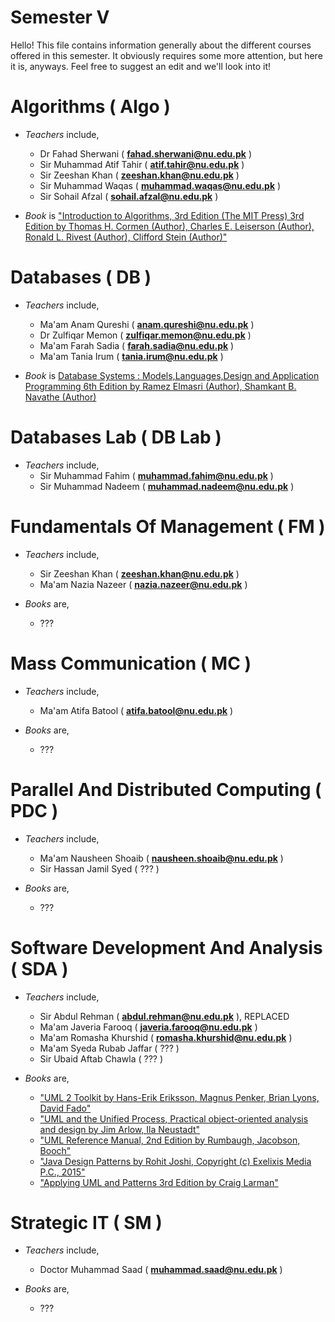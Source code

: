 # Semester V

Hello! This file contains information generally about the different courses offered in this semester. It obviously requires some more attention, but here it is, anyways.
Feel free to suggest an edit and we'll look into it!

# Algorithms ( Algo )

- *Teachers* include,
  - Dr Fahad Sherwani ( **fahad.sherwani@nu.edu.pk** )
  - Sir Muhammad Atif Tahir ( **atif.tahir@nu.edu.pk** )
  - Sir Zeeshan Khan ( **zeeshan.khan@nu.edu.pk** )
  - Sir Muhammad Waqas ( **muhammad.waqas@nu.edu.pk** )
  - Sir Sohail Afzal ( **sohail.afzal@nu.edu.pk** )

- *Book* is ["Introduction to Algorithms, 3rd Edition (The MIT Press) 3rd Edition
by Thomas H. Cormen  (Author), Charles E. Leiserson  (Author), Ronald L. Rivest  (Author), Clifford Stein  (Author)"](https://www.amazon.com/Introduction-Algorithms-3rd-MIT-Press/dp/0262033844/ref=pd_lpo_14_img_1/131-1924944-2636112?_encoding=UTF8&pd_rd_i=0262033844&pd_rd_r=fed64a4e-6341-4bdd-aae0-2d1069e73d45&pd_rd_w=YzdRt&pd_rd_wg=cU46f&pf_rd_p=7b36d496-f366-4631-94d3-61b87b52511b&pf_rd_r=BBTXT4MGK6CZYZ6K4N9X&psc=1&refRID=BBTXT4MGK6CZYZ6K4N9X)

# Databases ( DB )

- *Teachers* include,
  - Ma'am Anam Qureshi ( **anam.qureshi@nu.edu.pk** )
  - Dr Zulfiqar Memon ( **zulfiqar.memon@nu.edu.pk** )
  - Ma'am Farah Sadia ( **farah.sadia@nu.edu.pk** )
  - Ma'am Tania Irum ( **tania.irum@nu.edu.pk** )

- *Book* is [Database Systems : Models,Languages,Design and Application Programming 6th Edition
by Ramez Elmasri  (Author), Shamkant B. Navathe (Author)](https://www.amazon.com/Database-Systems-Languages-Application-Programming-ebook/dp/B075V5Y2SZ)

# Databases Lab ( DB Lab )

- *Teachers* include,
  - Sir Muhammad Fahim ( **muhammad.fahim@nu.edu.pk** )
  - Sir Muhammad Nadeem ( **muhammad.nadeem@nu.edu.pk** )

# Fundamentals Of Management ( FM )

- *Teachers* include,
  - Sir Zeeshan Khan ( **zeeshan.khan@nu.edu.pk** )
  - Ma'am Nazia Nazeer ( **nazia.nazeer@nu.edu.pk** )

- *Books* are,
  - ???

# Mass Communication ( MC )

- *Teachers* include,
  - Ma'am Atifa Batool ( **atifa.batool@nu.edu.pk** )

- *Books* are,
  - ???

# Parallel And Distributed Computing ( PDC )

- *Teachers* include,
  - Ma'am Nausheen Shoaib ( **nausheen.shoaib@nu.edu.pk** )
  - Sir Hassan Jamil Syed ( ??? )

- *Books* are,
  - ???

# Software Development And Analysis ( SDA )

- *Teachers* include,
  - Sir Abdul Rehman ( **abdul.rehman@nu.edu.pk** ), REPLACED
  - Ma'am Javeria Farooq ( **javeria.farooq@nu.edu.pk** )
  - Ma'am Romasha Khurshid ( **romasha.khurshid@nu.edu.pk** )
  - Ma'am Syeda Rubab Jaffar ( ??? )
  - Sir Ubaid Aftab Chawla ( ??? )

- *Books* are,
  - ["UML 2 Toolkit by Hans-Erik Eriksson, Magnus Penker, Brian Lyons, David Fado"](https://www.ecotec.edu.ec/documentacion/investigaciones/docentes_y_directivos/articulos/6008_TRECALDE_00278.pdf)
  - ["UML and the Unified Process, Practical object-oriented analysis and design by Jim Arlow, Ila Neustadt"](https://www.pdfdrive.com/uml-2-and-the-unified-process-practical-object-oriented-analysis-and-design-2nd-edition-e156704689.html)
  - ["UML Reference Manual, 2nd Edition by Rumbaugh, Jacobson, Booch"](https://personal.utdallas.edu/~chung/Fujitsu/UML_2.0/Rumbaugh--UML_2.0_Reference_CD.pdf)
  - ["Java Design Patterns by Rohit Joshi, Copyright (c) Exelixis Media P.C., 2015"](https://enos.itcollege.ee/~jpoial/java/naited/Java-Design-Patterns.pdf)
  - ["Applying UML and Patterns 3rd Edition by Craig Larman"](https://github.com/AraNaldinho/Applying-uml-and-patterns-3rd-editiom/blob/master/Applying%20UML%20and%20Patterns%203rd%20Edition.pdf)


# Strategic IT ( SM )

- *Teachers* include,
  - Doctor Muhammad Saad ( **muhammad.saad@nu.edu.pk** )

- *Books* are,
  - ???
